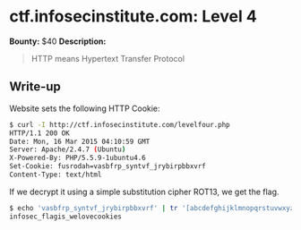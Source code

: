 # ctf.infosecinstitute.com: Level 4
**Bounty:** $40
**Description:**

> HTTP means Hypertext Transfer Protocol

## Write-up

Website sets the following HTTP Cookie:

```bash
$ curl -I http://ctf.infosecinstitute.com/levelfour.php
HTTP/1.1 200 OK
Date: Mon, 16 Mar 2015 04:10:59 GMT
Server: Apache/2.4.7 (Ubuntu)
X-Powered-By: PHP/5.5.9-1ubuntu4.6
Set-Cookie: fusrodah=vasbfrp_syntvf_jrybirpbbxvrf
Content-Type: text/html
```

If we decrypt it using a simple substitution cipher ROT13, we get the flag.

```bash
$ echo 'vasbfrp_syntvf_jrybirpbbxvrf' | tr '[abcdefghijklmnopqrstuvwxyz]' '[nopqrstuvwxyzabcdefghijklm]'
infosec_flagis_welovecookies
```
